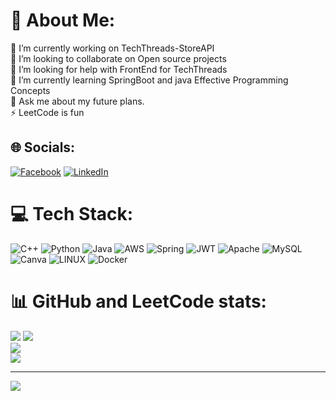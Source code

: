 # 💫 About Me:
🔭 I’m currently working on TechThreads-StoreAPI<br>👯 I’m looking to collaborate on Open source projects<br>🤝 I’m looking for help with FrontEnd for TechThreads<br>🌱 I’m currently learning SpringBoot and java Effective Programming Concepts<br>💬 Ask me about my future plans.<br>⚡ LeetCode is fun


## 🌐 Socials:
[![Facebook](https://img.shields.io/badge/Facebook-%231877F2.svg?logo=Facebook&logoColor=white)](https://facebook.com/https://www.facebook.com/ikigaisoon/) [![LinkedIn](https://img.shields.io/badge/LinkedIn-%230077B5.svg?logo=linkedin&logoColor=white)](https://linkedin.com/in/https://www.linkedin.com/in/jakub-ptaszkowski-bb8551287/) 

# 💻 Tech Stack:
![C++](https://img.shields.io/badge/c++-%2300599C.svg?style=plastic&logo=c%2B%2B&logoColor=white) ![Python](https://img.shields.io/badge/python-3670A0?style=plastic&logo=python&logoColor=ffdd54) ![Java](https://img.shields.io/badge/java-%23ED8B00.svg?style=plastic&logo=java&logoColor=white) ![AWS](https://img.shields.io/badge/AWS-%23FF9900.svg?style=plastic&logo=amazon-aws&logoColor=white) ![Spring](https://img.shields.io/badge/spring-%236DB33F.svg?style=plastic&logo=spring&logoColor=white) ![JWT](https://img.shields.io/badge/JWT-black?style=plastic&logo=JSON%20web%20tokens) ![Apache](https://img.shields.io/badge/apache-%23D42029.svg?style=plastic&logo=apache&logoColor=white) ![MySQL](https://img.shields.io/badge/mysql-%2300f.svg?style=plastic&logo=mysql&logoColor=white) ![Canva](https://img.shields.io/badge/Canva-%2300C4CC.svg?style=plastic&logo=Canva&logoColor=white) ![LINUX](https://img.shields.io/badge/Linux-FCC624?style=plastic&logo=linux&logoColor=black) ![Docker](https://img.shields.io/badge/docker-%230db7ed.svg?style=plastic&logo=docker&logoColor=white)
# 📊 GitHub and LeetCode stats:
![](https://github-readme-stats.vercel.app/api?username=playfulCloud&theme=dark&hide_border=false&include_all_commits=true&count_private=true)
![](https://leetcode.card.workers.dev/playful-Cloud?theme=dark&font=baloo&extension=null&border=false&border_radius=8")
<br/>
![](https://github-readme-streak-stats.herokuapp.com/?user=playfulCloud&theme=dark&hide_border=false)<br/>
![](https://github-readme-stats.vercel.app/api/top-langs/?username=playfulCloud&theme=dark&hide_border=false&include_all_commits=true&count_private=true&layout=compact)

---
[![](https://visitcount.itsvg.in/api?id=playfulCloud&icon=0&color=12)](https://visitcount.itsvg.in)

